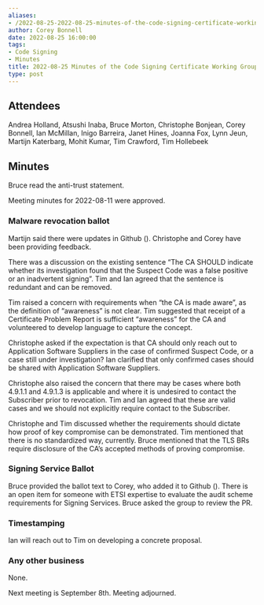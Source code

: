 ```yaml
---
aliases:
- /2022-08-25-2022-08-25-minutes-of-the-code-signing-certificate-working-group/
author: Corey Bonnell
date: 2022-08-25 16:00:00
tags:
- Code Signing
- Minutes
title: 2022-08-25 Minutes of the Code Signing Certificate Working Group
type: post
---
```


## Attendees 

Andrea Holland, Atsushi Inaba, Bruce Morton, Christophe Bonjean, Corey Bonnell, Ian McMillan, Inigo Barreira, Janet Hines, Joanna Fox, Lynn Jeun, Martijn Katerbarg, Mohit Kumar, Tim Crawford, Tim Hollebeek

## Minutes 

Bruce read the anti-trust statement.

Meeting minutes for 2022-08-11 were approved.

### Malware revocation ballot 

Martijn said there were updates in Github (). Christophe and Corey have been providing feedback.

There was a discussion on the existing sentence “The CA SHOULD indicate whether its investigation found that the Suspect Code was a false positive or an inadvertent signing”. Tim and Ian agreed that the sentence is redundant and can be removed.

Tim raised a concern with requirements when “the CA is made aware”, as the definition of “awareness” is not clear. Tim suggested that receipt of a Certificate Problem Report is sufficient “awareness” for the CA and volunteered to develop language to capture the concept.

Christophe asked if the expectation is that CA should only reach out to Application Software Suppliers in the case of confirmed Suspect Code, or a case still under investigation? Ian clarified that only confirmed cases should be shared with Application Software Suppliers.

Christophe also raised the concern that there may be cases where both 4.9.1.1 and 4.9.1.3 is applicable and where it is undesired to contact the Subscriber prior to revocation. Tim and Ian agreed that these are valid cases and we should not explicitly require contact to the Subscriber.

Christophe and Tim discussed whether the requirements should dictate how proof of key compromise can be demonstrated. Tim mentioned that there is no standardized way, currently. Bruce mentioned that the TLS BRs require disclosure of the CA’s accepted methods of proving compromise.

### Signing Service Ballot 

Bruce provided the ballot text to Corey, who added it to Github (). There is an open item for someone with ETSI expertise to evaluate the audit scheme requirements for Signing Services. Bruce asked the group to review the PR.

### Timestamping 

Ian will reach out to Tim on developing a concrete proposal.

### Any other business 

None.

Next meeting is September 8th. Meeting adjourned.